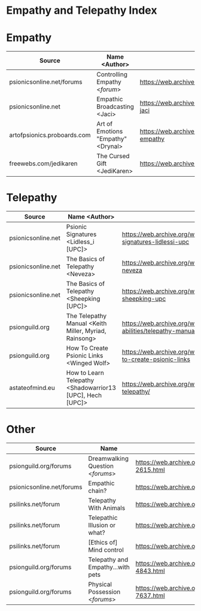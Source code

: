 # Empathy and Telepathy Index

# Empathy
| Source | Name \<Author> | Link | Notes |
| ------ | ---- | ---- | ----- |
| psionicsonline.net/forums | Controlling Empathy \<_forum_> | https://web.archive.org/web/20080317090043/http://www.psionicsonline.net:80/forums/index.php/topic,280.0.html | 
| psionicsonline.net | Empathic Broadcasting \<Jaci> | https://web.archive.org/web/20080916005724/http://www.psionicsonline.net:80/content/empathic-broadcasting-jaci | 
| artofpsionics.proboards.com | Art of Emotions "Empathy" \<Drynal> | https://web.archive.org/web/20230721065906/https://artofpsionics.proboards.com/thread/89/art-emotions-empathy|
| freewebs.com/jedikaren | The Cursed Gift \<JediKaren> | https://web.archive.org/web/20071222002831/http://www.freewebs.com:80/jedikaren/generalempathy.htm


# Telepathy
| Source | Name \<Author> | Link | Notes |
| ------ | ---- | ---- | ----- |
| psionicsonline.net | Psionic Signatures \<Lidless_i \[UPC]> | https://web.archive.org/web/20091117130611/http://www.psionicsonline.net:80/article/psionic-signatures-lidlessi-upc
| psionicsonline.net | The Basics of Telepathy \<Neveza> | https://web.archive.org/web/20081013023705/http://www.psionicsonline.net/content/basics-telepathy-neveza |
| psionicsonline.net | The Basics of Telepathy \<Sheepking \[UPC]> | https://web.archive.org/web/20091119002551/http://www.psionicsonline.net:80/article/basics-telepathy-sheepking-upc | 
| psionguild.org | The Telepathy Manual \<Keith Miller, Myriad, Rainsong> | https://web.archive.org/web/20120214154249/http://psionguild.org:80/education/articles/mental-abilities/telepathy-manual | 
| psionguild.org | How To Create Psionic Links \<Winged Wolf> | https://web.archive.org/web/20120215121441/http://psionguild.org:80/education/articles/foundation/how-to-create-psionic-links | 
| astateofmind.eu | How to Learn Telepathy \<Shadowarrior13 \[UPC], Hech \[UPC]> | https://web.archive.org/web/20100327103229/http://astateofmind.eu:80/2008/11/29/how-to-learn-telepathy/ | 

# Other 
| Source | Name | Link | Notes |
| ------ | ---- | ---- | ----- |
| psionguild.org/forums | Dreamwalking Question \<_forums_> | https://web.archive.org/web/20140223155048/http://psionguild.org:80/forums/archive/index.php/t-2615.html | 
| psionicsonline.net/forums | Empathic chain? | https://web.archive.org/web/20080917050453/http://www.psionicsonline.net:80/forums/empathic-chain | 
| psilinks.net/forum | Telepathy With Animals | https://web.archive.org/web/20080307025152/http://www.psilinks.net:80/forum/index.php/topic,204.0.html | 
| psilinks.net/forum | Telepathic Illusion or what? | https://web.archive.org/web/20081005173939/http://www.psilinks.net:80/forum/index.php/topic,472.0.html | 
| psilinks.net/forum | \[Ethics of] Mind control | https://web.archive.org/web/20080917081731/http://www.psilinks.net:80/forum/index.php/topic,50.0.html | 
| psionguild.org/forums | Telepathy and Empathy...with pets | https://web.archive.org/web/20140221140348/http://psionguild.org:80/forums/archive/index.php/t-4843.html
| psionguild.org/forums | Physical Possession \<_forums_> | https://web.archive.org/web/20140224020657/http://psionguild.org:80/forums/archive/index.php/t-7637.html

